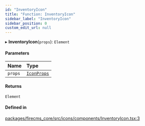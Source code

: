 ```yaml
---
id: "InventoryIcon"
title: "Function: InventoryIcon"
sidebar_label: "InventoryIcon"
sidebar_position: 0
custom_edit_url: null
---
```


▸ **InventoryIcon**(`props`): `Element`

#### Parameters

| Name | Type |
| :------ | :------ |
| `props` | [`IconProps`](../types/IconProps.md) |

#### Returns

`Element`

#### Defined in

[packages/firecms_core/src/icons/components/InventoryIcon.tsx:3](https://github.com/FireCMSco/firecms/blob/d45f3739/packages/firecms_core/src/icons/components/InventoryIcon.tsx#L3)
